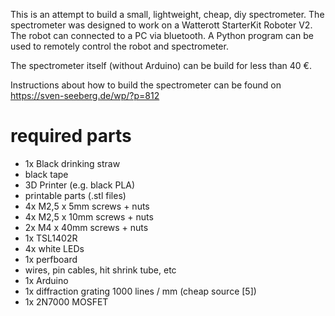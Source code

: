 This is an attempt to build a small, lightweight, cheap, diy spectrometer. The spectrometer was designed to work on a Watterott StarterKit Roboter V2. The robot can connected to a PC via bluetooth. A Python program can be used to remotely control the robot and spectrometer.

The spectrometer itself (without Arduino) can be build for less than 40 €.

Instructions about how to build the spectrometer can be found on https://sven-seeberg.de/wp/?p=812

# required parts
* 1x Black drinking straw
* black tape
* 3D Printer (e.g. black PLA)
* printable parts (.stl files)
* 4x M2,5 x 5mm screws + nuts
* 4x M2,5 x 10mm screws + nuts
* 2x M4 x 40mm screws + nuts
* 1x TSL1402R
* 4x white LEDs
* 1x perfboard
* wires, pin cables, hit shrink tube, etc
* 1x Arduino
* 1x diffraction grating 1000 lines / mm (cheap source [5])
* 1x 2N7000 MOSFET
